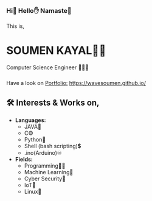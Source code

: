 ### Hi👋 Hello✋ Namaste🙏

This is,
# SOUMEN KAYAL🙋‍♂️
Computer Science Engineer 🚀🧑‍💻
##### 
Have a look on [Portfolio:](https://wavesoumen.github.io/) https://wavesoumen.github.io/ 
## 🛠 Interests & Works on,
- **Languages:** 
    - JAVA🍵
    - C©️
    - Python🐍
    - Shell (bash scripting)💲
    - .ino(Arduino)♾️
- **Fields:** 
    - Programming🧑‍💻
    - Machine Learning🤖
    - Cyber Security🔐
    - IoT🛜
    - Linux🐧
<!--
- 🔭 I’m currently working on ...
- 🌱 I’m currently learning ...
- 👯 I’m looking to collaborate on ...
- 🤔 I’m looking for help with ...
- 💬 Ask me about ...
- 📫 How to reach me: ...
- 😄 Pronouns: ...
- ⚡ Fun fact: ...
--!>
